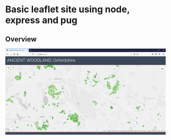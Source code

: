 # Basic leaflet site using node, express and pug

## Overview
![Overview](leaflet_node_express_pug.png?raw=true)

